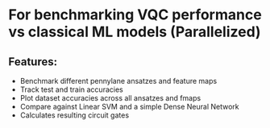# For benchmarking VQC performance vs classical ML models (Parallelized)

## Features:

- Benchmark different pennylane ansatzes and feature maps
- Track test and train accuracies
- Plot dataset accuracies across all ansatzes and fmaps
- Compare against Linear SVM and a simple Dense Neural Network
- Calculates resulting circuit gates

